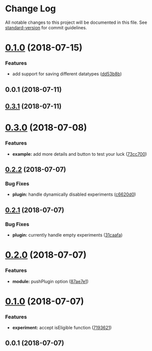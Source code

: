 # Change Log

All notable changes to this project will be documented in this file. See [standard-version](https://github.com/conventional-changelog/standard-version) for commit guidelines.

<a name="0.1.0"></a>
# [0.1.0](https://github.com/alibaba-aero/nuxt-universal-storage/compare/v0.0.1...v0.1.0) (2018-07-15)


### Features

* add support for saving different datatypes ([dd53b8b](https://github.com/alibaba-aero/nuxt-universal-storage/commit/dd53b8b))



<a name="0.0.1"></a>
## 0.0.1 (2018-07-11)



<a name="0.3.1"></a>
## [0.3.1](https://github.com/alibaba-aero/nuxt-google-optimize/compare/v0.3.0...v0.3.1) (2018-07-11)



<a name="0.3.0"></a>
# [0.3.0](https://github.com/alibaba-aero/nuxt-google-optimize/compare/v0.2.2...v0.3.0) (2018-07-08)


### Features

* **example:** add more details and button to test your luck ([73cc700](https://github.com/alibaba-aero/nuxt-google-optimize/commit/73cc700))



<a name="0.2.2"></a>
## [0.2.2](https://github.com/alibaba-aero/nuxt-google-optimize/compare/v0.2.1...v0.2.2) (2018-07-07)


### Bug Fixes

* **plugin:** handle dynamically disabled experiments ([c6620d0](https://github.com/alibaba-aero/nuxt-google-optimize/commit/c6620d0))



<a name="0.2.1"></a>
## [0.2.1](https://github.com/alibaba-aero/nuxt-google-optimize/compare/v0.2.0...v0.2.1) (2018-07-07)


### Bug Fixes

* **plugin:** currently handle empty experiments ([31caafa](https://github.com/alibaba-aero/nuxt-google-optimize/commit/31caafa))



<a name="0.2.0"></a>
# [0.2.0](https://github.com/alibaba-aero/nuxt-google-optimize/compare/v0.1.0...v0.2.0) (2018-07-07)


### Features

* **module:** pushPlugin option ([87ae7e1](https://github.com/alibaba-aero/nuxt-google-optimize/commit/87ae7e1))



<a name="0.1.0"></a>
# [0.1.0](https://github.com/alibaba-aero/nuxt-google-optimize/compare/v0.0.1...v0.1.0) (2018-07-07)


### Features

* **experiment:** accept isEligible function ([7193621](https://github.com/alibaba-aero/nuxt-google-optimize/commit/7193621))



<a name="0.0.1"></a>
## 0.0.1 (2018-07-07)
